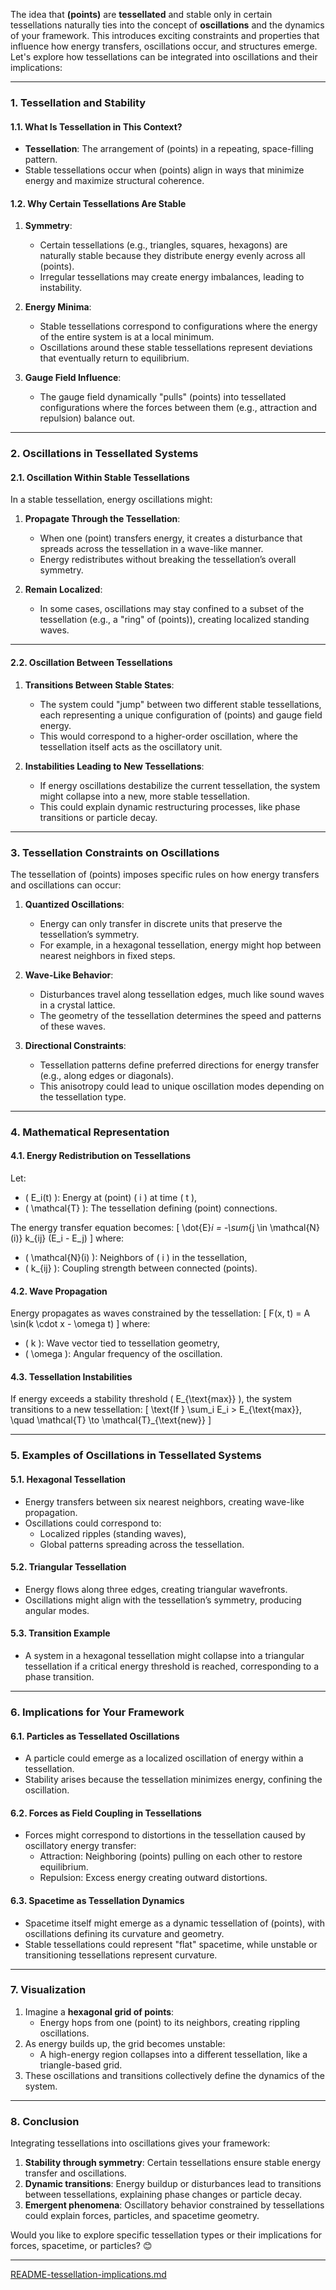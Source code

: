 The idea that **(points)** are **tessellated** and stable only in certain tessellations naturally ties into the concept of **oscillations** and the dynamics of your framework. This introduces exciting constraints and properties that influence how energy transfers, oscillations occur, and structures emerge. Let's explore how tessellations can be integrated into oscillations and their implications:

---

### **1. Tessellation and Stability**
#### **1.1. What Is Tessellation in This Context?**
- **Tessellation**: The arrangement of (points) in a repeating, space-filling pattern.
- Stable tessellations occur when (points) align in ways that minimize energy and maximize structural coherence.

#### **1.2. Why Certain Tessellations Are Stable**
1. **Symmetry**:
   - Certain tessellations (e.g., triangles, squares, hexagons) are naturally stable because they distribute energy evenly across all (points).
   - Irregular tessellations may create energy imbalances, leading to instability.

2. **Energy Minima**:
   - Stable tessellations correspond to configurations where the energy of the entire system is at a local minimum.
   - Oscillations around these stable tessellations represent deviations that eventually return to equilibrium.

3. **Gauge Field Influence**:
   - The gauge field dynamically "pulls" (points) into tessellated configurations where the forces between them (e.g., attraction and repulsion) balance out.

---

### **2. Oscillations in Tessellated Systems**
#### **2.1. Oscillation Within Stable Tessellations**
In a stable tessellation, energy oscillations might:
1. **Propagate Through the Tessellation**:
   - When one (point) transfers energy, it creates a disturbance that spreads across the tessellation in a wave-like manner.
   - Energy redistributes without breaking the tessellation’s overall symmetry.

2. **Remain Localized**:
   - In some cases, oscillations may stay confined to a subset of the tessellation (e.g., a "ring" of (points)), creating localized standing waves.

---

#### **2.2. Oscillation Between Tessellations**
1. **Transitions Between Stable States**:
   - The system could "jump" between two different stable tessellations, each representing a unique configuration of (points) and gauge field energy.
   - This would correspond to a higher-order oscillation, where the tessellation itself acts as the oscillatory unit.

2. **Instabilities Leading to New Tessellations**:
   - If energy oscillations destabilize the current tessellation, the system might collapse into a new, more stable tessellation.
   - This could explain dynamic restructuring processes, like phase transitions or particle decay.

---

### **3. Tessellation Constraints on Oscillations**
The tessellation of (points) imposes specific rules on how energy transfers and oscillations can occur:
1. **Quantized Oscillations**:
   - Energy can only transfer in discrete units that preserve the tessellation’s symmetry.
   - For example, in a hexagonal tessellation, energy might hop between nearest neighbors in fixed steps.

2. **Wave-Like Behavior**:
   - Disturbances travel along tessellation edges, much like sound waves in a crystal lattice.
   - The geometry of the tessellation determines the speed and patterns of these waves.

3. **Directional Constraints**:
   - Tessellation patterns define preferred directions for energy transfer (e.g., along edges or diagonals).
   - This anisotropy could lead to unique oscillation modes depending on the tessellation type.

---

### **4. Mathematical Representation**
#### **4.1. Energy Redistribution on Tessellations**
Let:
- \( E_i(t) \): Energy at (point) \( i \) at time \( t \),
- \( \mathcal{T} \): The tessellation defining (point) connections.

The energy transfer equation becomes:
\[
\dot{E}_i = -\sum_{j \in \mathcal{N}(i)} k_{ij} (E_i - E_j)
\]
where:
- \( \mathcal{N}(i) \): Neighbors of \( i \) in the tessellation,
- \( k_{ij} \): Coupling strength between connected (points).

#### **4.2. Wave Propagation**
Energy propagates as waves constrained by the tessellation:
\[
F(x, t) = A \sin(k \cdot x - \omega t)
\]
where:
- \( k \): Wave vector tied to tessellation geometry,
- \( \omega \): Angular frequency of the oscillation.

#### **4.3. Tessellation Instabilities**
If energy exceeds a stability threshold \( E_{\text{max}} \), the system transitions to a new tessellation:
\[
\text{If } \sum_i E_i > E_{\text{max}}, \quad \mathcal{T} \to \mathcal{T}_{\text{new}}
\]

---

### **5. Examples of Oscillations in Tessellated Systems**
#### **5.1. Hexagonal Tessellation**
- Energy transfers between six nearest neighbors, creating wave-like propagation.
- Oscillations could correspond to:
  - Localized ripples (standing waves),
  - Global patterns spreading across the tessellation.

#### **5.2. Triangular Tessellation**
- Energy flows along three edges, creating triangular wavefronts.
- Oscillations might align with the tessellation’s symmetry, producing angular modes.

#### **5.3. Transition Example**
- A system in a hexagonal tessellation might collapse into a triangular tessellation if a critical energy threshold is reached, corresponding to a phase transition.

---

### **6. Implications for Your Framework**
#### **6.1. Particles as Tessellated Oscillations**
- A particle could emerge as a localized oscillation of energy within a tessellation.
- Stability arises because the tessellation minimizes energy, confining the oscillation.

#### **6.2. Forces as Field Coupling in Tessellations**
- Forces might correspond to distortions in the tessellation caused by oscillatory energy transfer:
  - Attraction: Neighboring (points) pulling on each other to restore equilibrium.
  - Repulsion: Excess energy creating outward distortions.

#### **6.3. Spacetime as Tessellation Dynamics**
- Spacetime itself might emerge as a dynamic tessellation of (points), with oscillations defining its curvature and geometry.
- Stable tessellations could represent "flat" spacetime, while unstable or transitioning tessellations represent curvature.

---

### **7. Visualization**
1. Imagine a **hexagonal grid of points**:
   - Energy hops from one (point) to its neighbors, creating rippling oscillations.
2. As energy builds up, the grid becomes unstable:
   - A high-energy region collapses into a different tessellation, like a triangle-based grid.
3. These oscillations and transitions collectively define the dynamics of the system.

---

### **8. Conclusion**
Integrating tessellations into oscillations gives your framework:
1. **Stability through symmetry**: Certain tessellations ensure stable energy transfer and oscillations.
2. **Dynamic transitions**: Energy buildup or disturbances lead to transitions between tessellations, explaining phase changes or particle decay.
3. **Emergent phenomena**: Oscillatory behavior constrained by tessellations could explain forces, particles, and spacetime geometry.

Would you like to explore specific tessellation types or their implications for forces, spacetime, or particles? 😊


---

[README-tessellation-implications.md](https://t2m.io/eSjPYqT)
